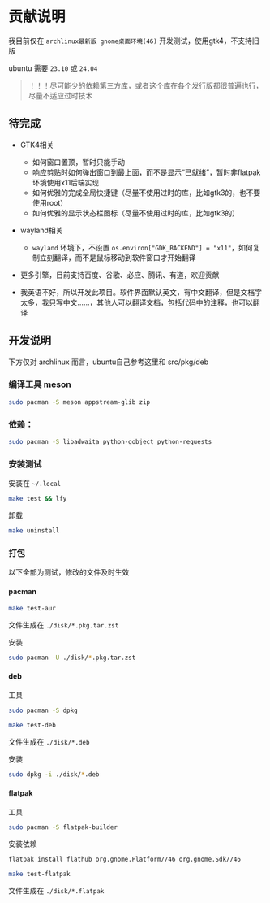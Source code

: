 # 贡献说明

我目前仅在 `archlinux最新版 gnome桌面环境(46)` 开发测试，使用gtk4，不支持旧版

ubuntu 需要 `23.10` 或 `24.04`

> ！！！尽可能少的依赖第三方库，或者这个库在各个发行版都很普遍也行，尽量不适应过时技术

## 待完成

- GTK4相关
    - 如何窗口置顶，暂时只能手动
    - 响应剪贴时如何弹出窗口到最上面，而不是显示“已就绪”，暂时非flatpak环境使用x11后端实现
    - 如何优雅的完成全局快捷键（尽量不使用过时的库，比如gtk3的，也不要使用root）
    - 如何优雅的显示状态栏图标（尽量不使用过时的库，比如gtk3的）

- wayland相关
    - `wayland` 环境下，不设置 `os.environ["GDK_BACKEND"] = "x11"`，如何复制立刻翻译，而不是鼠标移动到软件窗口才开始翻译


- 更多引擎，目前支持百度、谷歌、必应、腾讯、有道，欢迎贡献
- 我英语不好，所以开发此项目。软件界面默认英文，有中文翻译，但是文档字太多，我只写中文……，其他人可以翻译文档，包括代码中的注释，也可以翻译


## 开发说明

下方仅对 archlinux 而言，ubuntu自己参考这里和 src/pkg/deb

### 编译工具 meson

```bash
sudo pacman -S meson appstream-glib zip
```

### 依赖：

```bash
sudo pacman -S libadwaita python-gobject python-requests
```


### 安装测试

安装在 `~/.local`

```bash
make test && lfy
```

卸载

```bash
make uninstall
```

### 打包

以下全部为测试，修改的文件及时生效

#### pacman

```bash
make test-aur
```

文件生成在 `./disk/*.pkg.tar.zst`

安装

```bash
sudo pacman -U ./disk/*.pkg.tar.zst
```

#### deb

工具

```bash
sudo pacman -S dpkg
```

```bash
make test-deb
```

文件生成在 `./disk/*.deb`

安装

```bash
sudo dpkg -i ./disk/*.deb
```


#### flatpak

工具

```bash
sudo pacman -S flatpak-builder
```

安装依赖

```bash
flatpak install flathub org.gnome.Platform//46 org.gnome.Sdk//46
```

```bash
make test-flatpak
```

文件生成在 `./disk/*.flatpak`



